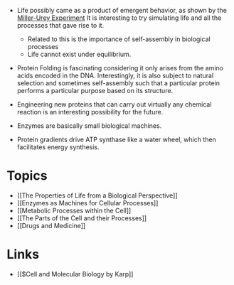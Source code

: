 * Life possibly came as a product of emergent behavior, as shown by the [Miller-Urey Experiment](https://en.wikipedia.org/wiki/Miller–Urey_experiment) It is interesting to try simulating life and all the processes that gave rise to it. 
	* Related to this is the importance of self-assembly in biological processes
	* Life cannot exist under equilibrium.

* Protein Folding is fascinating considering it only arises from the amino acids encoded in the DNA. Interestingly, it is also subject to natural selection and sometimes self-assembly such that a particular protein performs a particular purpose based on its structure. 

* Engineering new proteins that can carry out virtually any chemical reaction is an interesting possibility for the future.

* Enzymes are basically small biological machines.
* Protein gradients drive ATP synthase like a water wheel, which then facilitates energy synthesis. 
# Topics
* [[The Properties of Life from a Biological Perspective]]
* [[Enzymes as Machines for Cellular Processes]]
* [[Metabolic Processes within the Cell]]
* [[The Parts of the Cell and their Processes]]
* [[Drugs and Medicine]]
# Links
* [[$Cell and Molecular Biology by Karp]]